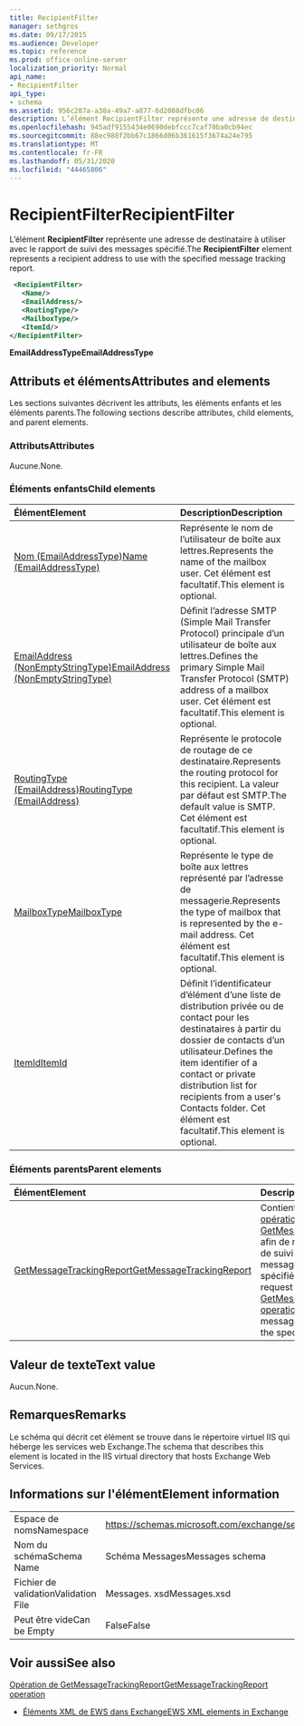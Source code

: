 ```yaml
---
title: RecipientFilter
manager: sethgros
ms.date: 09/17/2015
ms.audience: Developer
ms.topic: reference
ms.prod: office-online-server
localization_priority: Normal
api_name:
- RecipientFilter
api_type:
- schema
ms.assetid: 956c287a-a38a-49a7-a877-6d2088dfbc06
description: L’élément RecipientFilter représente une adresse de destinataire à utiliser avec le rapport de suivi des messages spécifié.
ms.openlocfilehash: 945adf9155434e0690debfccc7caf70ba0cb94ec
ms.sourcegitcommit: 88ec988f2bb67c1866d06b361615f3674a24e795
ms.translationtype: MT
ms.contentlocale: fr-FR
ms.lasthandoff: 05/31/2020
ms.locfileid: "44465806"
---
```

# <a name="recipientfilter"></a><span data-ttu-id="20de0-103">RecipientFilter</span><span class="sxs-lookup"><span data-stu-id="20de0-103">RecipientFilter</span></span>

<span data-ttu-id="20de0-104">L’élément **RecipientFilter** représente une adresse de destinataire à utiliser avec le rapport de suivi des messages spécifié.</span><span class="sxs-lookup"><span data-stu-id="20de0-104">The **RecipientFilter** element represents a recipient address to use with the specified message tracking report.</span></span> 
  
```XML
 <RecipientFilter>
   <Name/>
   <EmailAddress/>
   <RoutingType/>
   <MailboxType/>
   <ItemId/>
</RecipientFilter>
```

 <span data-ttu-id="20de0-105">**EmailAddressType**</span><span class="sxs-lookup"><span data-stu-id="20de0-105">**EmailAddressType**</span></span>
## <a name="attributes-and-elements"></a><span data-ttu-id="20de0-106">Attributs et éléments</span><span class="sxs-lookup"><span data-stu-id="20de0-106">Attributes and elements</span></span>

<span data-ttu-id="20de0-107">Les sections suivantes décrivent les attributs, les éléments enfants et les éléments parents.</span><span class="sxs-lookup"><span data-stu-id="20de0-107">The following sections describe attributes, child elements, and parent elements.</span></span>
  
### <a name="attributes"></a><span data-ttu-id="20de0-108">Attributs</span><span class="sxs-lookup"><span data-stu-id="20de0-108">Attributes</span></span>

<span data-ttu-id="20de0-109">Aucune.</span><span class="sxs-lookup"><span data-stu-id="20de0-109">None.</span></span>
  
### <a name="child-elements"></a><span data-ttu-id="20de0-110">Éléments enfants</span><span class="sxs-lookup"><span data-stu-id="20de0-110">Child elements</span></span>

|<span data-ttu-id="20de0-111">**Élément**</span><span class="sxs-lookup"><span data-stu-id="20de0-111">**Element**</span></span>|<span data-ttu-id="20de0-112">**Description**</span><span class="sxs-lookup"><span data-stu-id="20de0-112">**Description**</span></span>|
|:-----|:-----|
|[<span data-ttu-id="20de0-113">Nom (EmailAddressType)</span><span class="sxs-lookup"><span data-stu-id="20de0-113">Name (EmailAddressType)</span></span>](name-emailaddresstype.md) <br/> |<span data-ttu-id="20de0-114">Représente le nom de l’utilisateur de boîte aux lettres.</span><span class="sxs-lookup"><span data-stu-id="20de0-114">Represents the name of the mailbox user.</span></span> <span data-ttu-id="20de0-115">Cet élément est facultatif.</span><span class="sxs-lookup"><span data-stu-id="20de0-115">This element is optional.</span></span>  <br/> |
|[<span data-ttu-id="20de0-116">EmailAddress (NonEmptyStringType)</span><span class="sxs-lookup"><span data-stu-id="20de0-116">EmailAddress (NonEmptyStringType)</span></span>](emailaddress-nonemptystringtype.md) <br/> |<span data-ttu-id="20de0-117">Définit l’adresse SMTP (Simple Mail Transfer Protocol) principale d’un utilisateur de boîte aux lettres.</span><span class="sxs-lookup"><span data-stu-id="20de0-117">Defines the primary Simple Mail Transfer Protocol (SMTP) address of a mailbox user.</span></span> <span data-ttu-id="20de0-118">Cet élément est facultatif.</span><span class="sxs-lookup"><span data-stu-id="20de0-118">This element is optional.</span></span>  <br/> |
|[<span data-ttu-id="20de0-119">RoutingType (EmailAddress)</span><span class="sxs-lookup"><span data-stu-id="20de0-119">RoutingType (EmailAddress)</span></span>](routingtype-emailaddress.md) <br/> |<span data-ttu-id="20de0-120">Représente le protocole de routage de ce destinataire.</span><span class="sxs-lookup"><span data-stu-id="20de0-120">Represents the routing protocol for this recipient.</span></span> <span data-ttu-id="20de0-121">La valeur par défaut est SMTP.</span><span class="sxs-lookup"><span data-stu-id="20de0-121">The default value is SMTP.</span></span> <span data-ttu-id="20de0-122">Cet élément est facultatif.</span><span class="sxs-lookup"><span data-stu-id="20de0-122">This element is optional.</span></span>  <br/> |
|[<span data-ttu-id="20de0-123">MailboxType</span><span class="sxs-lookup"><span data-stu-id="20de0-123">MailboxType</span></span>](mailboxtype.md) <br/> |<span data-ttu-id="20de0-124">Représente le type de boîte aux lettres représenté par l’adresse de messagerie.</span><span class="sxs-lookup"><span data-stu-id="20de0-124">Represents the type of mailbox that is represented by the e-mail address.</span></span> <span data-ttu-id="20de0-125">Cet élément est facultatif.</span><span class="sxs-lookup"><span data-stu-id="20de0-125">This element is optional.</span></span>  <br/> |
|[<span data-ttu-id="20de0-126">ItemId</span><span class="sxs-lookup"><span data-stu-id="20de0-126">ItemId</span></span>](itemid.md) <br/> |<span data-ttu-id="20de0-127">Définit l’identificateur d’élément d’une liste de distribution privée ou de contact pour les destinataires à partir du dossier de contacts d’un utilisateur.</span><span class="sxs-lookup"><span data-stu-id="20de0-127">Defines the item identifier of a contact or private distribution list for recipients from a user's Contacts folder.</span></span> <span data-ttu-id="20de0-128">Cet élément est facultatif.</span><span class="sxs-lookup"><span data-stu-id="20de0-128">This element is optional.</span></span>  <br/> |
   
### <a name="parent-elements"></a><span data-ttu-id="20de0-129">Éléments parents</span><span class="sxs-lookup"><span data-stu-id="20de0-129">Parent elements</span></span>

|<span data-ttu-id="20de0-130">**Élément**</span><span class="sxs-lookup"><span data-stu-id="20de0-130">**Element**</span></span>|<span data-ttu-id="20de0-131">**Description**</span><span class="sxs-lookup"><span data-stu-id="20de0-131">**Description**</span></span>|
|:-----|:-----|
|[<span data-ttu-id="20de0-132">GetMessageTrackingReport</span><span class="sxs-lookup"><span data-stu-id="20de0-132">GetMessageTrackingReport</span></span>](getmessagetrackingreport.md) <br/> |<span data-ttu-id="20de0-133">Contient la demande pour l' [opération GetMessageTrackingReport](getmessagetrackingreport-operation.md) afin de récupérer le rapport de suivi complet des messages pour l’ID spécifié.</span><span class="sxs-lookup"><span data-stu-id="20de0-133">Contains the request for the [GetMessageTrackingReport operation](getmessagetrackingreport-operation.md) to retrieve the full message tracking report for the specified ID.</span></span>  <br/> |
   
## <a name="text-value"></a><span data-ttu-id="20de0-134">Valeur de texte</span><span class="sxs-lookup"><span data-stu-id="20de0-134">Text value</span></span>

<span data-ttu-id="20de0-135">Aucun.</span><span class="sxs-lookup"><span data-stu-id="20de0-135">None.</span></span>
  
## <a name="remarks"></a><span data-ttu-id="20de0-136">Remarques</span><span class="sxs-lookup"><span data-stu-id="20de0-136">Remarks</span></span>

<span data-ttu-id="20de0-137">Le schéma qui décrit cet élément se trouve dans le répertoire virtuel IIS qui héberge les services web Exchange.</span><span class="sxs-lookup"><span data-stu-id="20de0-137">The schema that describes this element is located in the IIS virtual directory that hosts Exchange Web Services.</span></span>
  
## <a name="element-information"></a><span data-ttu-id="20de0-138">Informations sur l'élément</span><span class="sxs-lookup"><span data-stu-id="20de0-138">Element information</span></span>

|||
|:-----|:-----|
|<span data-ttu-id="20de0-139">Espace de noms</span><span class="sxs-lookup"><span data-stu-id="20de0-139">Namespace</span></span>  <br/> |https://schemas.microsoft.com/exchange/services/2006/messages  <br/> |
|<span data-ttu-id="20de0-140">Nom du schéma</span><span class="sxs-lookup"><span data-stu-id="20de0-140">Schema Name</span></span>  <br/> |<span data-ttu-id="20de0-141">Schéma Messages</span><span class="sxs-lookup"><span data-stu-id="20de0-141">Messages schema</span></span>  <br/> |
|<span data-ttu-id="20de0-142">Fichier de validation</span><span class="sxs-lookup"><span data-stu-id="20de0-142">Validation File</span></span>  <br/> |<span data-ttu-id="20de0-143">Messages. xsd</span><span class="sxs-lookup"><span data-stu-id="20de0-143">Messages.xsd</span></span>  <br/> |
|<span data-ttu-id="20de0-144">Peut être vide</span><span class="sxs-lookup"><span data-stu-id="20de0-144">Can be Empty</span></span>  <br/> |<span data-ttu-id="20de0-145">False</span><span class="sxs-lookup"><span data-stu-id="20de0-145">False</span></span>  <br/> |
   
## <a name="see-also"></a><span data-ttu-id="20de0-146">Voir aussi</span><span class="sxs-lookup"><span data-stu-id="20de0-146">See also</span></span>



[<span data-ttu-id="20de0-147">Opération de GetMessageTrackingReport</span><span class="sxs-lookup"><span data-stu-id="20de0-147">GetMessageTrackingReport operation</span></span>](getmessagetrackingreport-operation.md)


- [<span data-ttu-id="20de0-148">Éléments XML de EWS dans Exchange</span><span class="sxs-lookup"><span data-stu-id="20de0-148">EWS XML elements in Exchange</span></span>](ews-xml-elements-in-exchange.md)


